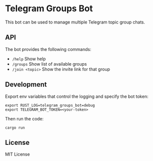 # Telegram Groups Bot

This bot can be used to manage multiple Telegram topic group chats.


## API

The bot provides the following commands:

- `/help` Show help
- `/groups` Show list of available groups
- `/join <topic>` Show the invite link for that group


## Development

Export env variables that control the logging and specify the bot token:

    export RUST_LOG=telegram_groups_bot=debug
    export TELEGRAM_BOT_TOKEN=<your-token>

Then run the code:

    cargo run


## License

MIT License
